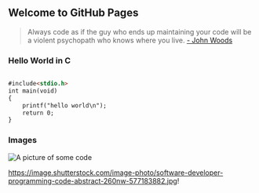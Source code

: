 ## Welcome to GitHub Pages

> Always code as if the guy who ends up maintaining your code
> will be a violent psychopath who knows where you live.
> [- John Woods](https://www.goodreads.com/quotes/tag/programming)





### Hello World in C


```markdown

#include<stdio.h> 
int main(void)
{
	printf("hello world\n"); 
	return 0; 
}

```


### Images

![A picture of some code](https://image.shutterstock.com/image-photo/software-developer-programming-code-abstract-260nw-577183882.jpg)

https://image.shutterstock.com/image-photo/software-developer-programming-code-abstract-260nw-577183882.jpg!

### 


